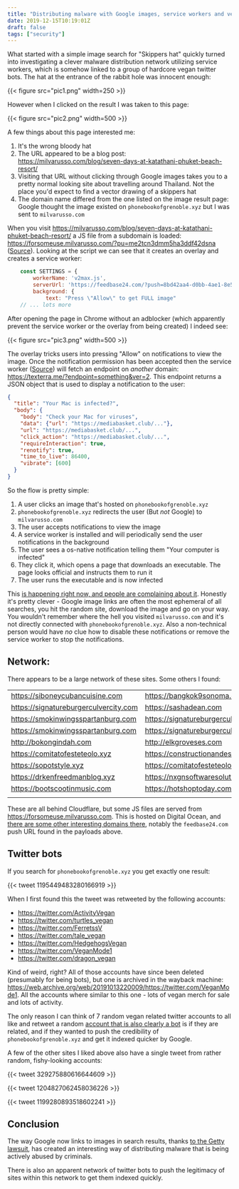 ```yaml
---
title: "Distributing malware with Google images, service workers and vegan Twitter bots"
date: 2019-12-15T10:19:01Z
draft: false
tags: ["security"]
---
```


What started with a simple image search for "Skippers hat" quickly turned into investigating a clever malware 
distribution network utilizing service workers, which is somehow linked to a group of hardcore vegan twitter bots.
The hat at the entrance of the rabbit hole was innocent enough:

{{< figure src="pic1.png" width=250 >}}

However when I clicked on the result I was taken to this page:

{{< figure src="pic2.png" width=500 >}}

A few things about this page interested me:

1. It's the wrong bloody hat
2. The URL appeared to be a blog post: https://milvarusso.com/blog/seven-days-at-katathani-phuket-beach-resort/
3. Visiting that URL without clicking through Google images takes you to a pretty normal looking site about travelling 
   around Thailand. Not the place you'd expect to find a vector drawing of a skippers hat
4. The domain name differed from the one listed on the image result page: Google thought the image existed on 
   `phonebookofgrenoble.xyz` but I was sent to `milvarusso.com`
   
When you visit https://milvarusso.com/blog/seven-days-at-katathani-phuket-beach-resort/ a JS file from a subdomain 
is loaded: https://forsomeuse.milvarusso.com/?pu=me2tcn3dmm5ha3ddf42dsna 
([Source](https://gist.github.com/orf/9c7239a18b08b3637fa7e3e895892067)). Looking at the script we can 
see that it creates an overlay and creates a service worker:

```javascript
    const SETTINGS = {
        workerName: 'v2max.js',
        serverUrl: 'https://feedbase24.com/?push=8bd42aa4-d0bb-4ae1-8e50-3ca22fde562c&s=me2tcn3dmm5ha3ddf42dsna',
        background: {
            text: "Press \"Allow\" to get FULL image"        
    // ... lots more
```

After opening the page in Chrome without an adblocker (which apparently prevent the service worker or the overlay from 
being created) I indeed see:

{{< figure src="pic3.png" width=500 >}}

The overlay tricks users into pressing "Allow" on notifications to view the image. Once the notification permission 
has been accepted then the service worker ([Source](https://gist.github.com/orf/74b70edae3b2badc12fef6c937b3ec75))
will fetch an endpoint on _another_ domain: https://texterra.me/?endpoint=something&ver=2. This endpoint returns a 
JSON object that is used to display a notification to the user:
 
```json
{
  "title": "Your Mac is infected?",
  "body": {
    "body": "Check your Mac for viruses",
    "data": {"url": "https://mediabasket.club/..."},
    "url": "https://mediabasket.club/...",
    "click_action": "https://mediabasket.club/...",
    "requireInteraction": true,
    "renotify": true,
    "time_to_live": 86400,
    "vibrate": [600]
  }
}
```

So the flow is pretty simple:

1. A user clicks an image that's hosted on `phonebookofgrenoble.xyz`
2. `phonebookofgrenoble.xyz` redirects the user (But *not* Google) to `milvarusso.com`
3. The user accepts notifications to view the image
4. A service worker is installed and will periodically send the user notifications in the background
5. The user sees a os-native notification telling them "Your computer is infected"
6. They click it, which opens a page that downloads an executable. The page looks official and instructs them to run it
7. The user runs the executable and is now infected

This [is happening right now, and people are complaining about it](https://support.google.com/chrome/thread/2683736?hl=en). 
Honestly it's pretty clever - Google image links are often the most ephemeral of all searches, you hit the random 
site, download the image and go on your way. You wouldn't remember where the hell you visited `milvarusso.com` and 
it's not directly connected with `phonebookofgrenoble.xyz`. Also a non-technical person would have _no_ clue how to 
disable these notifications or remove the service worker to stop the notifications.


## Network:

There appears to be a large network of these sites. Some others I found:

|          |                    |
|----------|--------------------|
| https://siboneycubancuisine.com | https://bangkok9sonoma.com |
| https://signatureburgerculvercity.com | https://sashadean.com |
| https://smokinwingsspartanburg.com | https://signatureburgerculvercity.com |
| https://smokinwingsspartanburg.com | https://signatureburgerculvercity.com |
| http://bokongindah.com | http://elkgroveses.com |
| https://comitatofesteteolo.xyz | https://constructionandesign.xyz |
| https://sopotstyle.xyz | https://comitatofesteteolo.xyz |
| https://drkenfreedmanblog.xyz | https://nxgnsoftwaresolutions.com |
| https://bootscootinmusic.com | https://hotshoptoday.com |
| | |

These are all behind Cloudflare, but some JS files are served from https://forsomeuse.milvarusso.com. This is hosted on 
Digital Ocean, and [there are some other interesting domains there](https://viewdns.info/reverseip/?host=167.71.12.147&t=1), 
notably the `feedbase24.com` push URL found in the payloads above.

## Twitter bots

If you search for `phonebookofgrenoble.xyz` you get exactly one result:

{{< tweet 1195449483280166919 >}}

When I first found this the tweet was retweeted by the following accounts:

* https://twitter.com/ActivityVegan
* https://twitter.com/turtles_vegan
* https://twitter.com/FerretssV
* https://twitter.com/tale_vegan
* https://twitter.com/HedgehogsVegan
* https://twitter.com/VeganMode1
* https://twitter.com/dragon_vegan

Kind of weird, right? All of those accounts have since been deleted (presumably for being bots), but one is archived 
in the wayback machine: https://web.archive.org/web/20191013220009/https://twitter.com/VeganMode1. All the accounts 
where similar to this one - lots of vegan merch for sale and lots of activity.

The only reason I can think of 7 random vegan related twitter accounts to all like and retweet a random 
[account that is also clearly a bot](https://twitter.com/UltraEleven1) is if they are related, and if they wanted to 
push the credibility of `phonebookofgrenoble.xyz` and get it indexed quicker by Google.

A few of the other sites I liked above also have a single tweet from rather random, fishy-looking accounts:

{{< tweet 329275880616644609 >}}

{{< tweet 1204827062458036226 >}}

{{< tweet 1199280893518602241 >}}

## Conclusion

The way Google now links to images in search results, thanks [to the Getty lawsuit](https://arstechnica.com/gadgets/2018/02/internet-rages-after-google-removes-view-image-button-bowing-to-getty/), 
has created an interesting way of distributing malware that is being actively abused by criminals.

There is also an apparent network of twitter bots to push the legitimacy of sites within this network to get them 
indexed quickly.
